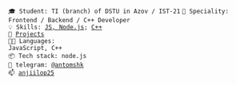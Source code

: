 <code>🎓 Student: TI (branch) of DSTU in Azov / IST-21</code>
<code>👷 Speciality: Frontend / Backend / C++ Developer </code><br>
<code>💡 Skills: 
[JS, Node.js](SKILLS.md);
[C++](SKILLS.md)
</code><br>
<code>🧻 [Projects](PROJECTS.md)</code><br>
<code>🧑‍💻 Languages: JavaScript, C++</code><br>
<code>📦 Tech stack: node.js</code><br>
<code>💬 telegram: [@antomshk](https://t.me/antomshk)</code><br>
<code>📫 [anjiilop25](mailto:anjiilop25@gmail.com)</code><br>
